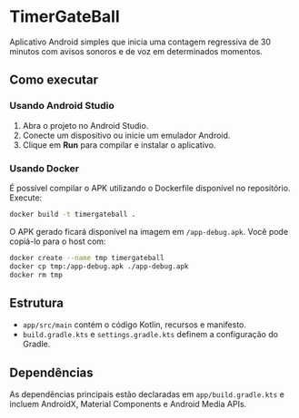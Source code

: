 # TimerGateBall

Aplicativo Android simples que inicia uma contagem regressiva de 30 minutos com avisos sonoros e de voz em determinados momentos.

## Como executar

### Usando Android Studio
1. Abra o projeto no Android Studio.
2. Conecte um dispositivo ou inicie um emulador Android.
3. Clique em **Run** para compilar e instalar o aplicativo.

### Usando Docker
É possível compilar o APK utilizando o Dockerfile disponível no repositório.
Execute:
```bash
docker build -t timergateball .
```
O APK gerado ficará disponível na imagem em `/app-debug.apk`.
Você pode copiá-lo para o host com:
```bash
docker create --name tmp timergateball
docker cp tmp:/app-debug.apk ./app-debug.apk
docker rm tmp
```

## Estrutura
- `app/src/main` contém o código Kotlin, recursos e manifesto.
- `build.gradle.kts` e `settings.gradle.kts` definem a configuração do Gradle.

## Dependências
As dependências principais estão declaradas em `app/build.gradle.kts` e incluem AndroidX, Material Components e Android Media APIs.
